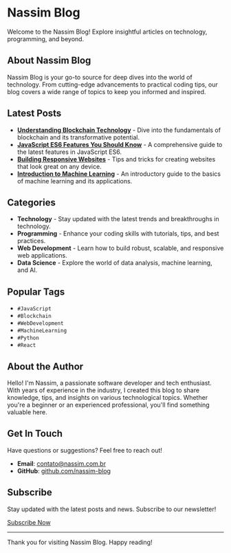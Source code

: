 # Nassim Blog

Welcome to the Nassim Blog! Explore insightful articles on technology, programming, and beyond.

## About Nassim Blog

Nassim Blog is your go-to source for deep dives into the world of technology. From cutting-edge advancements to practical coding tips, our blog covers a wide range of topics to keep you informed and inspired.

## Latest Posts

- **[Understanding Blockchain Technology](./posts/blockchain.md)** - Dive into the fundamentals of blockchain and its transformative potential.
- **[JavaScript ES6 Features You Should Know](./posts/js-es6.md)** - A comprehensive guide to the latest features in JavaScript ES6.
- **[Building Responsive Websites](./posts/responsive-websites.md)** - Tips and tricks for creating websites that look great on any device.
- **[Introduction to Machine Learning](./posts/machine-learning.md)** - An introductory guide to the basics of machine learning and its applications.

## Categories

- **Technology** - Stay updated with the latest trends and breakthroughs in technology.
- **Programming** - Enhance your coding skills with tutorials, tips, and best practices.
- **Web Development** - Learn how to build robust, scalable, and responsive web applications.
- **Data Science** - Explore the world of data analysis, machine learning, and AI.

## Popular Tags

- `#JavaScript`
- `#Blockchain`
- `#WebDevelopment`
- `#MachineLearning`
- `#Python`
- `#React`

## About the Author

Hello! I'm Nassim, a passionate software developer and tech enthusiast. With years of experience in the industry, I created this blog to share knowledge, tips, and insights on various technological topics. Whether you're a beginner or an experienced professional, you'll find something valuable here.

## Get In Touch

Have questions or suggestions? Feel free to reach out!

- **Email**: contato@nassim.com.br
- **GitHub**: [github.com/nassim-blog](https://github.com/nassim-blog)

## Subscribe

Stay updated with the latest posts and news. Subscribe to our newsletter!

[Subscribe Now](./subscribe.md)

---

Thank you for visiting Nassim Blog. Happy reading!

